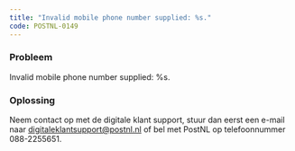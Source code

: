 ```yaml
---
title: "Invalid mobile phone number supplied: %s."
code: POSTNL-0149
---
```

### Probleem

Invalid mobile phone number supplied: %s.

### Oplossing

Neem contact op met de digitale klant support, stuur dan eerst een e-mail naar [digitaleklantsupport@postnl.nl](mailto:digitaleklantsupport@postnl.nl) of bel met PostNL op telefoonnummer 088-2255651.
